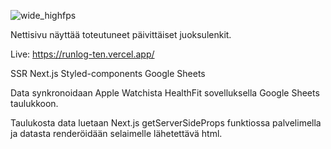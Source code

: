 ![wide_highfps](https://user-images.githubusercontent.com/17712488/216561670-199a79dc-2127-4c06-b54a-c0b8fd2cccf7.gif)


Nettisivu näyttää toteutuneet päivittäiset juoksulenkit.

Live: https://runlog-ten.vercel.app/

SSR Next.js
Styled-components
Google Sheets


Data synkronoidaan Apple Watchista HealthFit sovelluksella Google Sheets taulukkoon.

Taulukosta data luetaan Next.js getServerSideProps funktiossa palvelimella ja
datasta renderöidään selaimelle lähetettävä html.

